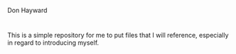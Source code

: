 Don Hayward
#
This is a simple repository for me to put files that I will reference, especially in regard to introducing myself. 